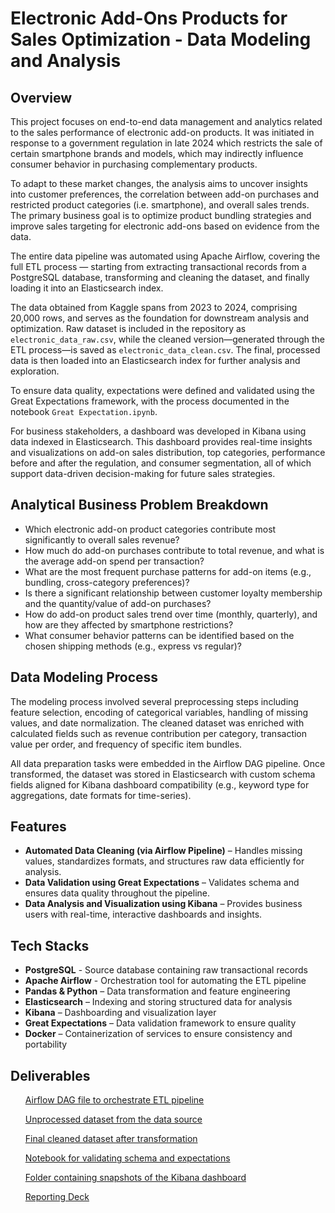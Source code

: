 <!DOCTYPE html>
<html lang="id">
<head>
    <meta charset="UTF-8">
    <meta name="viewport" content="width=device-width, initial-scale=1.0">
</head>
<body>
    <h1>Electronic Add-Ons Products for Sales Optimization - Data Modeling and Analysis</h1>
    <p>
    <section>
        <h2>Overview</h2>
        <p>
            This project focuses on end-to-end data management and analytics related to the sales performance of electronic add-on products. It was initiated in response to a government regulation in late 2024 which restricts the sale of certain smartphone brands and models, which may indirectly influence consumer behavior in purchasing complementary products.
        </p>   
        <p>
            To adapt to these market changes, the analysis aims to uncover insights into customer preferences, the correlation between add-on purchases and restricted product categories (i.e. smartphone), and overall sales trends. The primary business goal is to optimize product bundling strategies and improve sales targeting for electronic add-ons based on evidence from the data.
        </p>
        <p>
            The entire data pipeline was automated using Apache Airflow, covering the full ETL process — starting from extracting transactional records from a PostgreSQL database, transforming and cleaning the dataset, and finally loading it into an Elasticsearch index. 
        </p>    
        <p>
            The data obtained from Kaggle spans from 2023 to 2024, comprising 20,000 rows, and serves as the foundation for downstream analysis and optimization. Raw dataset is included in the repository as <code>electronic_data_raw.csv</code>, while the cleaned version—generated through the ETL process—is saved as <code>electronic_data_clean.csv</code>. The final, processed data is then loaded into an Elasticsearch index for further analysis and exploration.
        </p>
        <p>
            To ensure data quality, expectations were defined and validated using the Great Expectations framework, with the process documented in the notebook <code>Great Expectation.ipynb</code>.
        </p>
        <p>
            For business stakeholders, a dashboard was developed in Kibana using data indexed in Elasticsearch. This dashboard provides real-time insights and visualizations on add-on sales distribution, top categories, performance before and after the regulation, and consumer segmentation, all of which support data-driven decision-making for future sales strategies.
        </p>
    <p>
        <h2>Analytical Business Problem Breakdown</h2>
        <ul>
            <li>Which electronic add-on product categories contribute most significantly to overall sales revenue?</li>
            <li>How much do add-on purchases contribute to total revenue, and what is the average add-on spend per transaction?</li>
            <li>What are the most frequent purchase patterns for add-on items (e.g., bundling, cross-category preferences)?</li>
            <li>Is there a significant relationship between customer loyalty membership and the quantity/value of add-on purchases?</li>
            <li>How do add-on product sales trend over time (monthly, quarterly), and how are they affected by smartphone restrictions?</li>
            <li>What consumer behavior patterns can be identified based on the chosen shipping methods (e.g., express vs regular)?</li>
        </ul>
    <p>
        <h2>Data Modeling Process</h2>
        <p>
            The modeling process involved several preprocessing steps including feature selection, encoding of categorical variables, handling of missing values, and date normalization. The cleaned dataset was enriched with calculated fields such as revenue contribution per category, transaction value per order, and frequency of specific item bundles.
        </p>
        <p>
            All data preparation tasks were embedded in the Airflow DAG pipeline. Once transformed, the dataset was stored in Elasticsearch with custom schema fields aligned for Kibana dashboard compatibility (e.g., keyword type for aggregations, date formats for time-series).
        </p>
    <p>
        <h2>Features</h2>
        <ul>
            <li><strong>Automated Data Cleaning (via Airflow Pipeline)</strong> – Handles missing values, standardizes formats, and structures raw data efficiently for analysis.</li>
            <li><strong>Data Validation using Great Expectations</strong> – Validates schema and ensures data quality throughout the pipeline.</li>
            <li><strong>Data Analysis and Visualization using Kibana</strong> – Provides business users with real-time, interactive dashboards and insights.</li>
        </ul>
    <p>
        <h2>Tech Stacks</h2>
        <ul>
            <li><strong>PostgreSQL</strong> - Source database containing raw transactional records</li>
            <li><strong>Apache Airflow</strong> - Orchestration tool for automating the ETL pipeline</li>
            <li><strong>Pandas & Python</strong> – Data transformation and feature engineering</li>
            <li><strong>Elasticsearch</strong> – Indexing and storing structured data for analysis</li>
            <li><strong>Kibana</strong> – Dashboarding and visualization layer</li>
            <li><strong>Great Expectations</strong> – Data validation framework to ensure quality</li>
            <li><strong>Docker</strong> – Containerization of services to ensure consistency and portability</li>
        </ul>
    <p>
        <h2>Deliverables</h2>
        <ul>
        <p>
            <a href="https://github.com/Ediashta-Narendra/Electronic-Add-Ons-for-Product-Sales-Optimization/blob/main/DAG%20for%20Electronic%20Add-Ons%20for%20Product%20Sales%20Optimization.py" target="_blank">Airflow DAG file to orchestrate ETL pipeline</a>
        <p>
            <a href="https://github.com/Ediashta-Narendra/Electronic-Add-Ons-for-Product-Sales-Optimization/blob/main/electronic_data_raw.csv" target="_blank">Unprocessed dataset from the data source</a>
        <p>
            <a href="https://github.com/Ediashta-Narendra/Electronic-Add-Ons-for-Product-Sales-Optimization/blob/main/electronic_data_clean.csv" target="_blank">Final cleaned dataset after transformation</a>
        <p>
            <a href="https://github.com/Ediashta-Narendra/Electronic-Add-Ons-for-Product-Sales-Optimization/blob/main/Great%20Expectation.ipynb" target="_blank">Notebook for validating schema and expectations</a>
        <p>
            <a href="https://github.com/Ediashta-Narendra/Electronic-Add-Ons-for-Product-Sales-Optimization/tree/main/Kibana%20Dashboard%20Capture" target="_blank">Folder containing snapshots of the Kibana dashboard</a>
        <p>
            <a href="https://github.com/Ediashta-Narendra/Electronic-Add-Ons-for-Product-Sales-Optimization/blob/main/slides%20adds-on%20upselling.pptx" target="_blank">Reporting Deck</a>
        </ul>
    </section>
</body>
</html>
